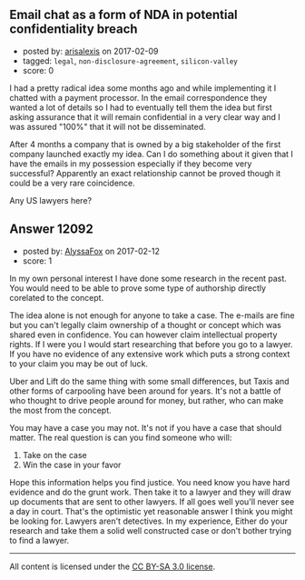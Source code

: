## Email chat as a form of NDA in potential confidentiality breach

- posted by: [arisalexis](https://stackexchange.com/users/2428946/arisalexis) on 2017-02-09
- tagged: `legal`, `non-disclosure-agreement`, `silicon-valley`
- score: 0

I had a pretty radical idea some months ago and while implementing it I chatted with a payment processor. In the email correspondence they wanted a lot of details so I had to eventually tell them the idea but first asking assurance that it will remain confidential in a very clear way and I was assured "100%" that it will not be disseminated.

After 4 months a company that is owned by a big stakeholder of the first company launched exactly my idea. Can I do something about it given that I have the emails in my possession especially if they become very successful? Apparently an exact relationship cannot be proved though it could be a very rare coincidence.

Any US lawyers here?


## Answer 12092

- posted by: [AlyssaFox](https://stackexchange.com/users/10062862/alyssafox) on 2017-02-12
- score: 1

In my own personal interest I have done some research in the recent past. 
You would need to be able to prove some type of authorship directly corelated to the concept. 

The idea alone is not enough for anyone to take a case. The e-mails are fine but you can't legally claim ownership of a thought or concept which was shared even in confidence. You can however claim intellectual property rights. If I were you I would start researching that before you go to a lawyer. If you have no evidence of any extensive work which puts a strong context to your claim you may be out of luck. 

Uber and Lift do the same thing with some small differences, but Taxis and other forms of carpooling have been around for years. It's not a battle of who thought to drive people around for money, but rather, who can make the most from the concept.

You may have a case you may not. It's not if you have a case that should matter. The real question is can you find someone who will: 

 1. Take on the case
 2. Win the case in your favor

Hope this information helps you find justice.
You need know you have hard evidence and do the grunt work. Then take it to a lawyer and they will draw up documents that are sent to other lawyers. If all goes well you'll never see a day in court. That's the optimistic yet reasonable answer I think you might be looking for. Lawyers aren't detectives. In my experience, Either do your research and take them a solid well constructed case or don't bother trying to find a lawyer.



---

All content is licensed under the [CC BY-SA 3.0 license](https://creativecommons.org/licenses/by-sa/3.0/).
